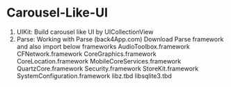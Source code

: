 # Carousel-Like-UI
1. UIKit: Build carousel like UI by UICollectionView  
2. Parse: Working with Parse (back4App.com)
Download Parse framework and also import below frameworks
AudioToolbox.framework
CFNetwork.framework
CoreGraphics.framework
CoreLocation.framework
MobileCoreServices.framework
QuartzCore.framework
Security.framework
StoreKit.framework
SystemConfiguration.framework
libz.tbd
libsqlite3.tbd
